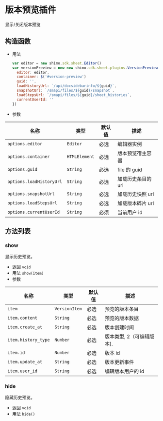 # 版本预览插件
  显示/关闭版本预览


## 构造函数

* 用法

  ```js
  var editor = new shimo.sdk.sheet.Editor()
  var versionPreview = new new shimo.sdk.sheet.plugins.VersionPreview({
    editor: editor,
    container: $('#version-preview')
    guid: '',
    loadHistoryUrl: `/api/docsidebarinfo/${guid}`,
    snapshotUrl: `/smapi/files/${guid}/snapshot`,
    loadStepsUrl: `/smapi/files/${guid}/sheet_histories`,
    currentUserId: ''   
  })
  ```


* 参数

| 名称               | 类型      | 默认值  | 描述             |
| ------------------ | --------- | ------- | ---------------- |
| `options.editor` | `Editor` | 必选 | 编辑器实例 |
| `options.container` | `HTMLElement` | 必选 | 版本预览宿主容器 |
| `options.guid` | `String` | 必选 | file 的 guid |
| `options.loadHistoryUrl` | `String` | 必选 | 加载历史条目的 url |
| `options.snapshotUrl` | `String` | 必选 | 加载历史快照 url |
| `options.loadStepsUrl` | `String` | 必选 | 加载版本碎片 url |
| `options.currentUserId` | `String` | 必须 | 当前用户 id |


## 方法列表

### show

显示历史预览。

* 返回 `void`
* 用法 `show(item)`
* 参数

| 名称                | 类型          | 默认值 | 描述         |
| ------------------- | ------------- | ------ | ------------ |
| `item`   | `VersionItem`      | 必选     | 预览的版本条目  |
| `item.content`   | `String`      | 必选     | 预览的版本数据  |
| `item.create_at`   | `String`      | 必选     | 版本创建时间  |
| `item.history_type`   | `Number`      | 必选     | 版本类型, 2（可编辑版本). |
| `item.id`   | `Number`      | 必选     | 版本 id  |
| `item.update_at`   | `String`      | 必选     | 版本更新事件  |
| `item.user_id`   | `String`      | 必选     | 编辑版本用户的 id  |

### hide

隐藏历史预览。

* 返回 `void`
* 用法 `hide()`
